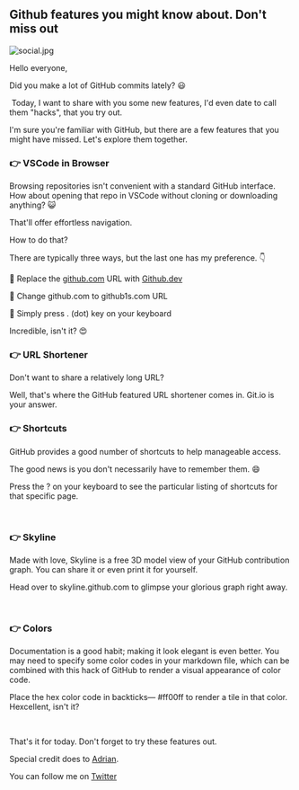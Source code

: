 ## Github features you might know about. Don't miss out


![social.jpg](https://cdn.hashnode.com/res/hashnode/image/upload/v1648219349884/IDXLmFRdy.jpg)

Hello everyone,

Did you make a lot of GitHub commits lately? 😃

​
Today, I want to share with you some new features, I'd even date to call them "hacks", that you try out.

I'm sure you're familiar with GitHub, but there are a few features that you might have missed. Let's explore them together.

### 👉 VSCode in Browser
Browsing repositories isn't convenient with a standard GitHub interface. How about opening that repo in VSCode without cloning or downloading anything? 😺

That'll offer effortless navigation.

How to do that?

There are typically three ways, but the last one has my preference. 👇

🔷 Replace the [github.com](https://github.com) URL with [Github.dev​](https://github.dev)

🔷 Change github.com to github1s.com URL

🔷 Simply press . (dot) key on your keyboard

Incredible, isn't it? 😍

### 👉 URL Shortener
Don't want to share a relatively long URL?

Well, that's where the GitHub featured URL shortener comes in. Git.io is your answer.

### 👉 Shortcuts
GitHub provides a good number of shortcuts to help manageable access.

The good news is you don't necessarily have to remember them. 😄

Press the ? on your keyboard to see the particular listing of shortcuts for that specific page.

​

### 👉 Skyline
Made with love, Skyline is a free 3D model view of your GitHub contribution graph. You can share it or even print it for yourself.

Head over to skyline.github.com to glimpse your glorious graph right away.

​

### 👉 Colors
Documentation is a good habit; making it look elegant is even better. You may need to specify some color codes in your markdown file, which can be combined with this hack of GitHub to render a visual appearance of color code.

Place the hex color code in backticks— #ff00ff to render a tile in that color. Hexcellent, isn't it?

​

That's it for today. Don't forget to try these features out.

Special credit does to [Adrian](https://www.jsmasterypro.com).

You can follow me on [Twitter](https://twitter.com/CodeLawd)

